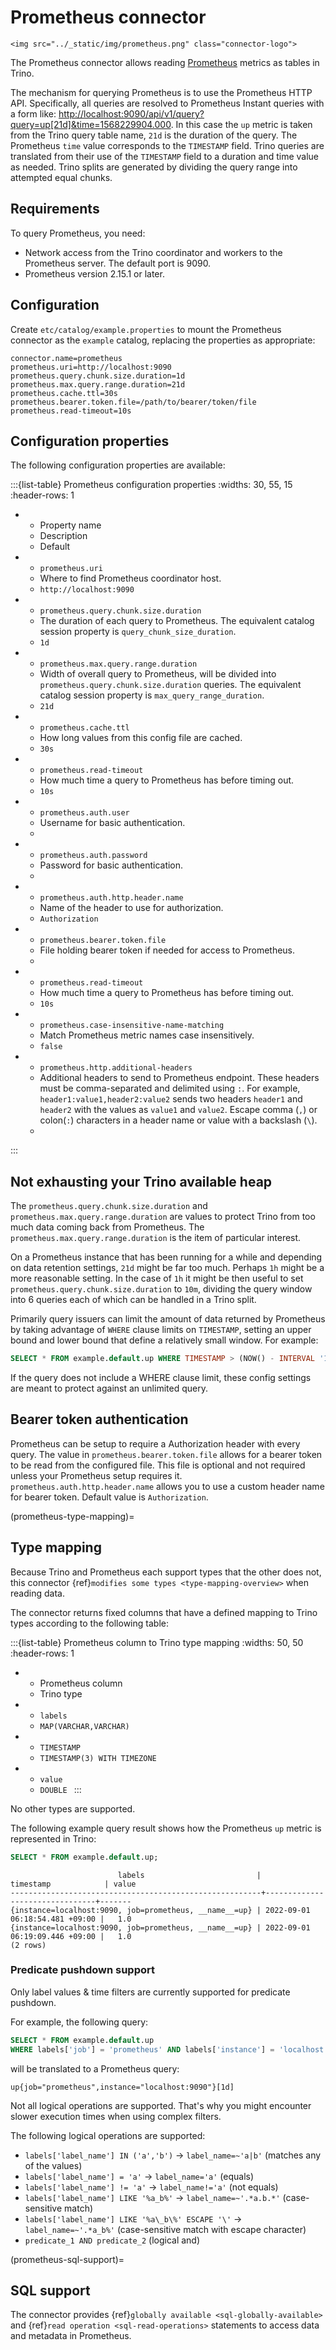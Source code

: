 # Prometheus connector

```{raw} html
<img src="../_static/img/prometheus.png" class="connector-logo">
```

The Prometheus connector allows reading
[Prometheus](https://prometheus.io/)
metrics as tables in Trino.

The mechanism for querying Prometheus is to use the Prometheus HTTP API. Specifically, all queries are resolved to Prometheus Instant queries
with a form like: <http://localhost:9090/api/v1/query?query=up[21d]&time=1568229904.000>.
In this case the `up` metric is taken from the Trino query table name, `21d` is the duration of the query. The Prometheus `time` value
corresponds to the `TIMESTAMP` field. Trino queries are translated from their use of the `TIMESTAMP` field to a duration and time value
as needed. Trino splits are generated by dividing the query range into attempted equal chunks.

## Requirements

To query Prometheus, you need:

- Network access from the Trino coordinator and workers to the Prometheus
  server. The default port is 9090.
- Prometheus version 2.15.1 or later.

## Configuration

Create `etc/catalog/example.properties` to mount the Prometheus connector as
the `example` catalog, replacing the properties as appropriate:

```text
connector.name=prometheus
prometheus.uri=http://localhost:9090
prometheus.query.chunk.size.duration=1d
prometheus.max.query.range.duration=21d
prometheus.cache.ttl=30s
prometheus.bearer.token.file=/path/to/bearer/token/file
prometheus.read-timeout=10s
```

## Configuration properties

The following configuration properties are available:

:::{list-table} Prometheus configuration properties
:widths: 30, 55, 15
:header-rows: 1

* - Property name
  - Description
  - Default
* - `prometheus.uri`
  - Where to find Prometheus coordinator host.
  - `http://localhost:9090`
* - `prometheus.query.chunk.size.duration`
  - The duration of each query to Prometheus. 
    The equivalent catalog session property is `query_chunk_size_duration`.
  - `1d`
* - `prometheus.max.query.range.duration`
  - Width of overall query to Prometheus, will be divided into
    `prometheus.query.chunk.size.duration` queries. 
    The equivalent catalog session property is `max_query_range_duration`.
  - `21d`
* - `prometheus.cache.ttl`
  - How long values from this config file are cached.
  - `30s`
* - `prometheus.read-timeout`
  - How much time a query to Prometheus has before timing out.
  - `10s`
* - `prometheus.auth.user`
  - Username for basic authentication.
  -
* - `prometheus.auth.password`
  - Password for basic authentication.
  -
* - `prometheus.auth.http.header.name`
  - Name of the header to use for authorization.
  - `Authorization`
* - `prometheus.bearer.token.file`
  - File holding bearer token if needed for access to Prometheus.
  -
* - `prometheus.read-timeout`
  - How much time a query to Prometheus has before timing out.
  - `10s`
* - `prometheus.case-insensitive-name-matching`
  - Match Prometheus metric names case insensitively.
  - `false`
* - `prometheus.http.additional-headers`
  -  Additional headers to send to Prometheus endpoint. These headers
     must be comma-separated and delimited using `:`. For example,
     `header1:value1,header2:value2` sends two headers `header1` and `header2`
     with the values as `value1` and `value2`. Escape comma (`,`) or colon(`:`)
     characters in a header name or value with a backslash (`\`).
  -
:::

## Not exhausting your Trino available heap

The `prometheus.query.chunk.size.duration` and `prometheus.max.query.range.duration` are values to protect Trino from
too much data coming back from Prometheus. The `prometheus.max.query.range.duration` is the item of
particular interest.

On a Prometheus instance that has been running for a while and depending
on data retention settings, `21d` might be far too much. Perhaps `1h` might be a more reasonable setting.
In the case of `1h` it might be then useful to set `prometheus.query.chunk.size.duration` to `10m`, dividing the
query window into 6 queries each of which can be handled in a Trino split.

Primarily query issuers can limit the amount of data returned by Prometheus by taking
advantage of `WHERE` clause limits on `TIMESTAMP`, setting an upper bound and lower bound that define
a relatively small window. For example:

```sql
SELECT * FROM example.default.up WHERE TIMESTAMP > (NOW() - INTERVAL '10' second);
```

If the query does not include a WHERE clause limit, these config
settings are meant to protect against an unlimited query.

## Bearer token authentication

Prometheus can be setup to require a Authorization header with every query. The value in
`prometheus.bearer.token.file` allows for a bearer token to be read from the configured file. This file
is optional and not required unless your Prometheus setup requires it.  
`prometheus.auth.http.header.name` allows you to use a custom header name for bearer token. Default value is `Authorization`.

(prometheus-type-mapping)=
## Type mapping

Because Trino and Prometheus each support types that the other does not, this
connector {ref}`modifies some types <type-mapping-overview>` when reading data.

The connector returns fixed columns that have a defined mapping to Trino types
according to the following table:


:::{list-table} Prometheus column to Trino type mapping
:widths: 50, 50
:header-rows: 1

* - Prometheus column
  - Trino type
* -  `labels `
  -  `MAP(VARCHAR,VARCHAR) `
* -  `TIMESTAMP `
  -  `TIMESTAMP(3) WITH TIMEZONE `
* -  `value `
  -  `DOUBLE `
:::

No other types are supported.

The following example query result shows how the Prometheus `up` metric is
represented in Trino:

```sql
SELECT * FROM example.default.up;
```

```text
                        labels                         |           timestamp            | value
--------------------------------------------------------+--------------------------------+-------
{instance=localhost:9090, job=prometheus, __name__=up} | 2022-09-01 06:18:54.481 +09:00 |   1.0
{instance=localhost:9090, job=prometheus, __name__=up} | 2022-09-01 06:19:09.446 +09:00 |   1.0
(2 rows)
```

### Predicate pushdown support

Only label values & time filters are currently supported for predicate pushdown.

For example, the following query:

```sql
SELECT * FROM example.default.up
WHERE labels['job'] = 'prometheus' AND labels['instance'] = 'localhost:9090';
```

will be translated to a Prometheus query:

```up{job="prometheus",instance="localhost:9090"}[1d]```

Not all logical operations are supported. That's why you might encounter slower execution times when using complex filters.

The following logical operations are supported:
- `labels['label_name'] IN ('a','b')` -> `label_name=~'a|b'` (matches any of the values)
- `labels['label_name'] = 'a'` -> `label_name='a'` (equals)
- `labels['label_name'] != 'a'` -> `label_name!='a'` (not equals)
- `labels['label_name'] LIKE '%a_b%'` -> `label_name=~'.*a.b.*'` (case-sensitive match)
- `labels['label_name'] LIKE '%a\_b\%' ESCAPE '\'` -> `label_name=~'.*a_b%'` (case-sensitive match with escape character)
- `predicate_1 AND predicate_2` (logical and)

(prometheus-sql-support)=
## SQL support

The connector provides {ref}`globally available <sql-globally-available>` and
{ref}`read operation <sql-read-operations>` statements to access data and
metadata in Prometheus.
